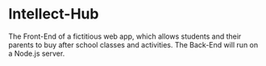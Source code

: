 # Intellect-Hub
The Front-End of a fictitious web app,  which allows students and their parents to buy after school classes and activities. The Back-End will run on a Node.js server.
